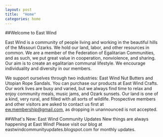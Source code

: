 ```yaml
---
layout: post
title:  "Home"
categories: home
---
```



##Welcome to East Wind

East Wind is a community of people living and working in the beautiful hills of the Missouri Ozarks. We hold our land, labor, and other resources in common. We are a member of the Federation of Egalitarian Communities, and as such, we put great value in cooperation, nonviolence, and sharing. Our aim is to create an egalitarian communal lifestyle. We encourage individuality and diversity in our members.

We support ourselves through two industries: East Wind Nut Butters and Utopian Rope Sandals. You can purchase our products at East Wind Crafts. Our work lives are busy and varied, but we always find time to relax and enjoy community meals, music jams, and Ozark sunsets. Our land is one of a kind, very rural, and filled with all sorts of wildlife.
Prospective members and other visitors are asked to contact us first at ew.membership@gmail.com, as dropping in unannounced is not accepted.

##What's New: East Wind Community Updates
New things are always happening at East Wind! Please visit our blog at eastwindcommunityupdates.blogspot.com for monthly updates.
